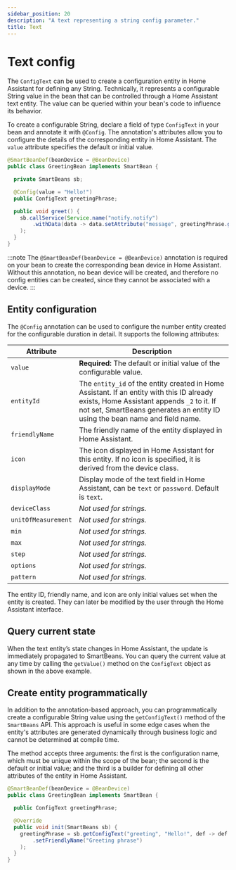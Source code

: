 ```yaml
---
sidebar_position: 20
description: "A text representing a string config parameter."
title: Text
---
```


# Text config

The `ConfigText` can be used to create a configuration entity in Home Assistant for defining any String. Technically, 
it represents a configurable String value in the bean that can be controlled through a Home Assistant text entity. 
The value can be queried within your bean's code to influence its behavior. 

To create a configurable String, declare a field of type `ConfigText` in your bean and annotate it with `@Config`. 
The annotation's attributes allow you to configure the details of the corresponding entity in Home Assistant. The `value`
attribute specifies the default or initial value.

````java
@SmartBeanDef(beanDevice = @BeanDevice)
public class GreetingBean implements SmartBean {

  private SmartBeans sb;

  @Config(value = "Hello!")
  public ConfigText greetingPhrase;

  public void greet() {
    sb.callService(Service.name("notify.notify")
        .withData(data -> data.setAttribute("message", greetingPhrase.getValue()))
    );
  }
}
````

:::note
The `@SmartBeanDef(beanDevice = @BeanDevice)` annotation is required on your bean to create the corresponding bean device 
in Home Assistant. Without this annotation, no bean device will be created, and therefore no config entities can be 
created, since they cannot be associated with a device.
:::

## Entity configuration

The `@Config` annotation can be used to configure the number entity created for the configurable duration in detail. It
supports the following attributes:

| Attribute           | Description                                                                                                                                                                                                             |
|---------------------|-------------------------------------------------------------------------------------------------------------------------------------------------------------------------------------------------------------------------|
| `value`             | **Required:** The default or initial value of the configurable value.                                                                                                                                                   |
| `entityId`          | The `entity_id` of the entity created in Home Assistant. If an entity with this ID already exists, Home Assistant appends `_2` to it. If not set, SmartBeans generates an entity ID using the bean name and field name. |
| `friendlyName`      | The friendly name of the entity displayed in Home Assistant.                                                                                                                                                            |
| `icon`              | The icon displayed in Home Assistant for this entity. If no icon is specified, it is derived from the device class.                                                                                                     |
| `displayMode`       | Display mode of the text field in Home Assistant, can be `text` or `password`. Default is `text`.                                                                                                                       |
| `deviceClass`       | _Not used for strings._                                                                                                                                                                                                 |
| `unitOfMeasurement` | _Not used for strings._                                                                                                                                                                                                 |
| `min`               | _Not used for strings._                                                                                                                                                                                                 |
| `max`               | _Not used for strings._                                                                                                                                                                                                 |
| `step`              | _Not used for strings._                                                                                                                                                                                                 |
| `options`           | _Not used for strings._                                                                                                                                                                                                 |
| `pattern`           | _Not used for strings._                                                                                                                                                                                                 |

The entity ID, friendly name, and icon are only initial values set when the entity is created. They can later be 
modified by the user through the Home Assistant interface.

## Query current state

When the text entity’s state changes in Home Assistant, the update is immediately propagated to SmartBeans. You can 
query the current value at any time by calling the `getValue()` method on the `ConfigText` object as shown in the above 
example.

## Create entity programmatically

In addition to the annotation-based approach, you can programmatically create a configurable String value using the 
`getConfigText()` method of the `SmartBeans` API. This approach is useful in some edge cases when the entity's
attributes are generated dynamically through business logic and cannot be determined at compile time. 

The method accepts three arguments: the first is the configuration name, which must be unique within the scope of the
bean; the second is the default or initial value; and the third is a builder for defining all other attributes of the 
entity in Home Assistant.

````java
@SmartBeanDef(beanDevice = @BeanDevice)
public class GreetingBean implements SmartBean {

  public ConfigText greetingPhrase;

  @Override
  public void init(SmartBeans sb) {
    greetingPhrase = sb.getConfigText("greeting", "Hello!", def -> def
        .setFriendlyName("Greeting phrase")
    );
  }
}
````

